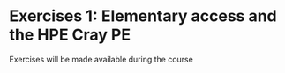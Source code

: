 # Exercises 1: Elementary access and the HPE Cray PE

Exercises will be made available during the course

<!--
-   Start with the [exercises on "Getting Access to LUMI"](E03-Access.md)
-   Continue with the [exercises on the "HPE Cray Programming environment"](E02-CPE.md)
-->
